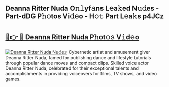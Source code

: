 ## Deanna Ritter Nuda O𝚗𝚕yf𝚊ns L𝚎a𝚔ed N𝚞𝚍es - Part-dDG P𝚑𝚘tos Vi𝚍𝚎o - H𝚘𝚝 Part L𝚎a𝚔s p4JCz

# <h2><a href="http://kf2vdy0.oniu.top/?m=Deanna+Ritter+Nuda">🔗👉 🔴 Deanna Ritter Nuda P𝚑ot𝚘𝚜 V𝚒d𝚎o</a></h2>

[![Deanna Ritter Nuda Nu𝚍e𝚜](https://i.imgur.com/0qMVB7G.gif)](http://kf2vdy0.oniu.top/?m=Deanna+Ritter+Nuda)
Cybernetic artist and amusement giver Deanna Ritter Nuda, famed for publishing dance and lifestyle tutorials through popular dance moves and compact clips. Skilled voice actor Deanna Ritter Nuda, celebrated for their exceptional talents and accomplishments in providing voiceovers for films, TV shows, and video games.  
